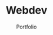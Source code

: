 ---
layout: redirect
section-type: landing-page
title: Webdev
subtitle: Portfolio
slug: landing-page
order: -1
---